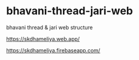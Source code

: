 # bhavani-thread-jari-web
bhavani thread &amp; jari web structure

https://skdhameliya.web.app/

https://skdhameliya.firebaseapp.com/
